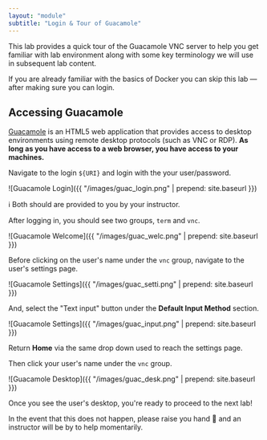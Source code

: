 ```yaml
---
layout: "module"
subtitle: "Login & Tour of Guacamole"
---
```


This lab provides a quick tour of the Guacamole VNC server to help you get familiar with lab environment along with some key terminology we will use in subsequent lab content.

If you are already familiar with the basics of Docker you can skip this lab — after making sure you can login.

## Accessing Guacamole

[Guacamole](http://bit.ly/2dzB3b6) is an HTML5 web application that provides access to desktop environments using remote desktop protocols (such as VNC or RDP). **As long as you have access to a web browser, you have access to your machines.**

Navigate to the login `${URI}` and login with the your user/password.

![Guacamole Login]({{ "/images/guac_login.png" | prepend: site.baseurl }})

:information_source: Both should are provided to you by your instructor.

After logging in, you should see two groups, `term` and `vnc`.

![Guacamole Welcome]({{ "/images/guac_welc.png" | prepend: site.baseurl }})

Before clicking on the user's name under the `vnc` group, navigate to the user's settings page.

![Guacamole Settings]({{ "/images/guac_setti.png" | prepend: site.baseurl }})

And, select the "Text input" button under the **Default Input Method** section.

![Guacamole Settings]({{ "/images/guac_input.png" | prepend: site.baseurl }})

Return **Home** via the same drop down used to reach the settings page.

Then click your user's name under the `vnc` group.

![Guacamole Desktop]({{ "/images/guac_desk.png" | prepend: site.baseurl }})

Once you see the user's desktop, you're ready to proceed to the next lab!

In the event that this does not happen, please raise you hand :raising_hand: and an instructor will be by to help momentarily.
